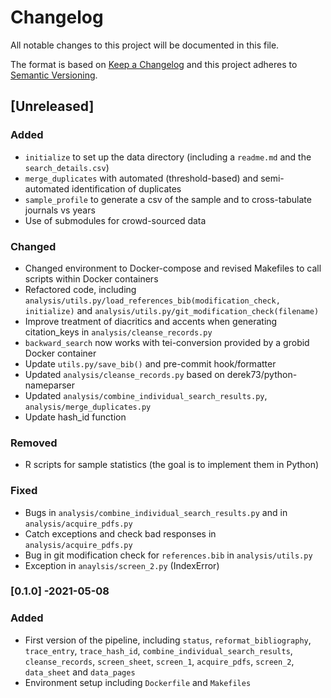 # Changelog

All notable changes to this project will be documented in this file.

The format is based on [Keep a Changelog](https://keepachangelog.com/en/1.0.0/)
and this project adheres to [Semantic Versioning](https://semver.org/spec/v2.0).

## [Unreleased]

### Added

- `initialize` to set up the data directory (including a `readme.md` and the `search_details.csv`)
- `merge_duplicates` with automated (threshold-based) and semi-automated identification of duplicates
- `sample_profile` to generate a csv of the sample and to cross-tabulate journals vs years
- Use of submodules for crowd-sourced data

### Changed

- Changed environment to Docker-compose and revised Makefiles to call scripts within Docker containers
- Refactored code, including `analysis/utils.py/load_references_bib(modification_check, initialize)` and `analysis/utils.py/git_modification_check(filename)`
- Improve treatment of diacritics and accents when generating citation_keys in `analysis/cleanse_records.py`
- `backward_search` now works with tei-conversion provided by a grobid Docker container
- Update `utils.py/save_bib()` and pre-commit hook/formatter
- Updated `analysis/cleanse_records.py` based on derek73/python-nameparser
- Updated `analysis/combine_individual_search_results.py`, `analysis/merge_duplicates.py`
- Update hash_id function

### Removed

- R scripts for sample statistics (the goal is to implement them in Python)

### Fixed

- Bugs in `analysis/combine_individual_search_results.py` and in `analysis/acquire_pdfs.py`
- Catch exceptions and check bad responses in `analysis/acquire_pdfs.py`
- Bug in git modification check for `references.bib` in `analysis/utils.py`
- Exception in `anaylsis/screen_2.py` (IndexError)

### [0.1.0] -2021-05-08

### Added

- First version of the pipeline, including `status`, `reformat_bibliography`, `trace_entry`, `trace_hash_id`, `combine_individual_search_results`, `cleanse_records`, `screen_sheet`, `screen_1`, `acquire_pdfs`, `screen_2`, `data_sheet` and `data_pages`
- Environment setup including `Dockerfile` and `Makefiles`
